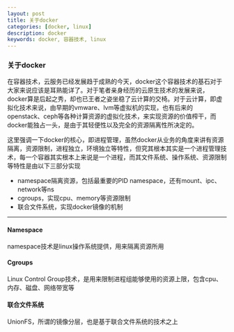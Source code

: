 ```yaml
---
layout: post
title: 关于docker
categories: [docker, linux]
description: docker
keywords: docker, 容器技术, linux
---
```


### 关于docker
  
 在容器技术，云服务已经发展趋于成熟的今天，docker这个容器技术的基石对于大家来说应该是耳熟能详了。对于笔者亲身经历的云原生技术的发展来说，docker算是后起之秀，却也已王者之姿坐稳了云计算的交椅。对于云计算，即虚拟化技术来说，由早期的vmware、lvm等虚拟机的实现，也有后来的openstack、ceph等各种计算资源的虚拟化技术，来实现资源的价值榨干，而docker能独占一头，是由于其轻便性以及完全的资源隔离性所决定的。

这里强调一下docker的核心，即进程管理，虽然docker从业务的角度来讲有资源隔离，资源限制，进程独立，环境独立等特性，但究其根本其实是一个进程管理技术，每一个容器其实根本上来说是一个进程，而其文件系统、操作系统、资源限制等特性是由以下三部分实现

- namespace隔离资源，包括最重要的PID namespace，还有mount、ipc、network等ns
- cgroups，实现cpu、memory等资源限制
- 联合文件系统，实现docker镜像的机制

---

#### Namespace

namespace技术是linux操作系统提供，用来隔离资源所用


#### Cgroups

Linux Control Group技术，是用来限制进程组能够使用的资源上限，包含cpu、内存、磁盘、网络带宽等

#### 联合文件系统

UnionFS，所谓的镜像分层，也是基于联合文件系统的技术之上